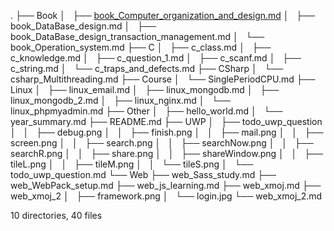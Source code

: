 .
├── Book
│   ├── [book_Computer_organization_and_design.md](./Book/book_Computer_organization_and_design.md)
│   ├── book_DataBase_design.md
│   ├── book_DataBase_design_transaction_management.md
│   └── book_Operation_system.md
├── C
│   ├── c_class.md
│   ├── c_knowledge.md
│   ├── c_question_1.md
│   ├── c_scanf.md
│   ├── c_string.md
│   └── c_traps_and_defects.md
├── CSharp
│   └── csharp_Multithreading.md
├── Course
│   └── SinglePeriodCPU.md
├── Linux
│   ├── linux_email.md
│   ├── linux_mongodb.md
│   ├── linux_mongodb_2.md
│   ├── linux_nginx.md
│   └── linux_phpmyadmin.md
├── Other
│   ├── hello_world.md
│   └── year_summary.md
├── README.md
├── UWP
│   ├── todo_uwp_question
│   │   ├── debug.png
│   │   ├── finish.png
│   │   ├── mail.png
│   │   ├── screen.png
│   │   ├── search.png
│   │   ├── searchNow.png
│   │   ├── searchR.png
│   │   ├── share.png
│   │   ├── shareWindow.png
│   │   ├── tileL.png
│   │   ├── tileM.png
│   │   └── tileS.png
│   └── todo_uwp_question.md
└── Web
    ├── web_Sass_study.md
    ├── web_WebPack_setup.md
    ├── web_js_learning.md
    ├── web_xmoj.md
    ├── web_xmoj_2
    │   ├── framework.png
    │   └── login.jpg
    └── web_xmoj_2.md

10 directories, 40 files
